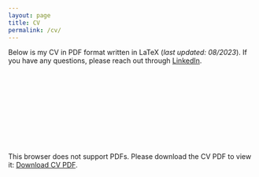 ```yaml
---
layout: page
title: CV
permalink: /cv/
---
```


Below is my CV in PDF format written in LaTeX (*last updated: 08/2023*). If you have any questions, please reach out through [LinkedIn](http://www.linkedin.com/in/goseind).

<object data="/assets/cv_domenic_gosein.pdf" type="application/pdf" width="700px" height="700px">
    <embed src="/assets/cv_domenic_gosein.pdf">
        <p>This browser does not support PDFs. Please download the CV PDF to view it: <a href="/assets/cv_domenic_gosein.pdf">Download CV PDF</a>.<p>
    </embed>
</object>
